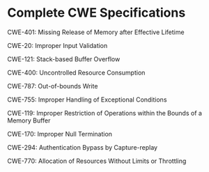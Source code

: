 

# Complete CWE Specifications

CWE-401: Missing Release of Memory after Effective Lifetime

CWE-20: Improper Input Validation

CWE-121: Stack-based Buffer Overflow

CWE-400: Uncontrolled Resource Consumption

CWE-787: Out-of-bounds Write

CWE-755: Improper Handling of Exceptional Conditions

CWE-119: Improper Restriction of Operations within the Bounds of a Memory Buffer

CWE-170: Improper Null Termination

CWE-294: Authentication Bypass by Capture-replay

CWE-770: Allocation of Resources Without Limits or Throttling